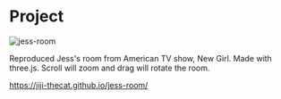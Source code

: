 # Project
![jess-room](https://github.com/user-attachments/assets/1230e997-e122-4e45-8a35-20cf42eeafcc)

Reproduced Jess's room from American TV show, New Girl. Made with three.js. 
Scroll will zoom and drag will rotate the room. 

https://jiji-thecat.github.io/jess-room/

